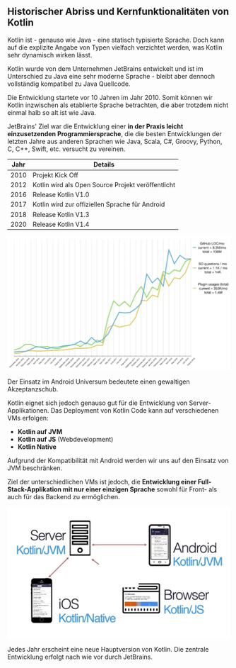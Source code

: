## Historischer Abriss und Kernfunktionalitäten von Kotlin

Kotlin ist - genauso wie Java - eine statisch typisierte Sprache. Doch kann auf die explizite Angabe von Typen vielfach verzichtet werden, was Kotlin sehr dynamisch wirken lässt.

Kotlin wurde von dem Unternehmen JetBrains entwickelt und ist im Unterschied zu Java eine sehr moderne Sprache - bleibt aber dennoch vollständig kompatibel zu Java Quellcode.

Die Entwicklung startete vor 10 Jahren im Jahr 2010. Somit können wir Kotlin inzwischen als etablierte Sprache betrachten, die aber trotzdem nicht einmal halb so alt ist wie Java.

JetBrains' Ziel war die Entwicklung einer __in der Praxis leicht einzusetzenden Programmiersprache__, die die besten Entwicklungen der letzten Jahre aus anderen Sprachen wie Java, Scala, C#, Groovy, Python, C, C++, Swift, etc. versucht zu vereinen.

| Jahr | Details |
|------|-------|
| 2010 | Projekt Kick Off |
| 2012 | Kotlin wird als Open Source Projekt veröffentlicht |
| 2016 | Release Kotlin V1.0 |
| 2017 | Kotlin wird zur offiziellen Sprache für Android |
| 2018 | Release Kotlin V1.3 |
| 2020 | Release Kotlin V1.4 |

![Kotlin auf Github und Stackoverflow](/images/300_Kotlin_4JavaDevs_History-90d94aa4.webp)

Der Einsatz im Android Universum bedeutete einen gewaltigen Akzeptanzschub.

Kotlin eignet sich jedoch genauso gut für die Entwicklung von Server-Applikationen. Das Deployment von Kotlin Code kann auf verschiedenen VMs erfolgen:

- __Kotlin auf JVM__
- __Kotlin auf JS__ (Webdevelopment)
- __Kotlin Native__

Aufgrund der Kompatibilität mit Android werden wir uns auf den Einsatz von JVM beschränken.

Ziel der unterschiedlichen VMs ist jedoch, die __Entwicklung einer Full-Stack-Applikation mit nur einer einzigen Sprache__ sowohl für Front- als auch für das Backend zu ermöglichen.

![Fullstack Applikationen mit Kotlin](/images/300_Kotlin_4JavaDevs_History-2b478b87.webp)

Jedes Jahr erscheint eine neue Hauptversion von Kotlin. Die zentrale Entwicklung erfolgt nach wie vor durch JetBrains.
